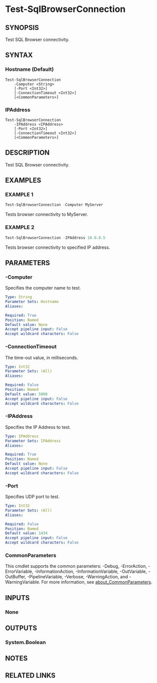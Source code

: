 ﻿---
external help file: SqlServerTools-help.xml
Module Name: SqlServerTools
online version:
schema: 2.0.0
---

# Test-SqlBrowserConnection

## SYNOPSIS
Test SQL Browser connectivity.

## SYNTAX

### Hostname (Default)
```
Test-SqlBrowserConnection
	-Computer <String>
	[-Port <Int32>]
	[-ConnectionTimeout <Int32>]
	[<CommonParameters>]
```

### IPAddress
```
Test-SqlBrowserConnection
	-IPAddress <IPAddress>
	[-Port <Int32>]
	[-ConnectionTimeout <Int32>]
	[<CommonParameters>]
```

## DESCRIPTION
Test SQL Browser connectivity.

## EXAMPLES

### EXAMPLE 1
```powershell
Test-SqlBrowserConnection -Computer MyServer
```

Tests browser connectivity to MyServer.

### EXAMPLE 2
```powershell
Test-SqlBrowserConnection -IPAddress 10.0.0.5
```

Tests browser connectivity to specified IP address.

## PARAMETERS

### -Computer
Specifies the computer name to test.

```yaml
Type: String
Parameter Sets: Hostname
Aliases:

Required: True
Position: Named
Default value: None
Accept pipeline input: False
Accept wildcard characters: False
```

### -ConnectionTimeout
The time-out value, in milliseconds.

```yaml
Type: Int32
Parameter Sets: (All)
Aliases:

Required: False
Position: Named
Default value: 5000
Accept pipeline input: False
Accept wildcard characters: False
```

### -IPAddress
Specifies the IP Address to test.

```yaml
Type: IPAddress
Parameter Sets: IPAddress
Aliases:

Required: True
Position: Named
Default value: None
Accept pipeline input: False
Accept wildcard characters: False
```

### -Port
Specifies UDP port to test.

```yaml
Type: Int32
Parameter Sets: (All)
Aliases:

Required: False
Position: Named
Default value: 1434
Accept pipeline input: False
Accept wildcard characters: False
```

### CommonParameters
This cmdlet supports the common parameters: -Debug, -ErrorAction, -ErrorVariable, -InformationAction, -InformationVariable, -OutVariable, -OutBuffer, -PipelineVariable, -Verbose, -WarningAction, and -WarningVariable. For more information, see [about_CommonParameters](http://go.microsoft.com/fwlink/?LinkID=113216).

## INPUTS

### None

## OUTPUTS

### System.Boolean

## NOTES

## RELATED LINKS
